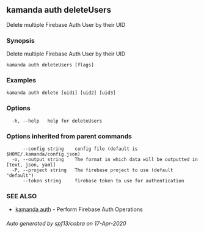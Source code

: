 ## kamanda auth deleteUsers

Delete multiple Firebase Auth User by their UID

### Synopsis

Delete multiple Firebase Auth User by their UID

```
kamanda auth deleteUsers [flags]
```

### Examples

```
kamanda auth delete [uid1] [uid2] [uid3]
```

### Options

```
  -h, --help   help for deleteUsers
```

### Options inherited from parent commands

```
      --config string    config file (default is $HOME/.kamanda/config.json)
  -o, --output string    The format in which data will be outputted in [text, json, yaml]
  -P, --project string   The firebase project to use (default "default")
      --token string     firebase token to use for authentication
```

### SEE ALSO

* [kamanda auth](kamanda_auth.md)	 - Perform Firebase Auth Operations

###### Auto generated by spf13/cobra on 17-Apr-2020

